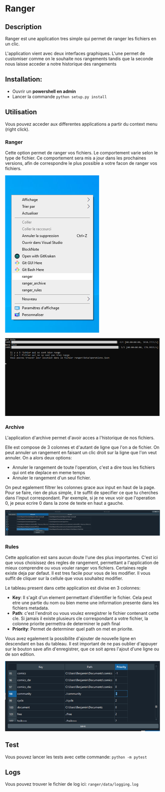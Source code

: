 # Ranger

## Description

Ranger est une application tres simple qui permet de ranger les fichiers en un clic.

L'application vient avec deux interfaces graphiques. L'une permet de customiser comme on le souhaite nos rangements tandis que la seconde nous laisse acceder a notre historique des rangements

## Installation:

- Ouvrir un **powershell en admin**
- Lancer la commande `python setup.py install`


## Utilisation

Vous pouvez acceder aux differentes applications a partir du context menu (right click).

### Ranger

Cette option permet de ranger vos fichiers. Le comportement varie selon le type de fichier. Ce comportement sera mis a jour dans les prochaines versions, afin de correspondre le plus possible a votre facon de ranger vos fichiers.

![Ranger context menu](./assets/context_menu.png?raw=true "Title")

![Ranger console](./assets/ranger_console.png?raw=true "Title")


### Archive

L'application d'archive permet d'avoir acces a l'historique de nos fichiers.

Elle est compose de 3 colonnes et d'autant de ligne que l'on a de fichier. On peut annuler un rangement en faisant un clic droit sur la ligne que l'on veut annuler. On a alors deux options:
- Annuler le rangement de toute l'operation, c'est a dire tous les fichiers qui ont ete deplace en meme temps
- Annuler le rangement d'un seul fichier.

On peut egalement filtrer les colonnes grace aux input en haut de la page. Pour se faire, rien de plus simple, il te suffit de specifier ce que tu cherches dans l'input correspondant. Par exemple, si je ne veux voir que l'operation 0, je peux ecrire 0 dans la zone de texte en haut a gauche.

![Archive interface](./assets/interface_archive.png?raw=true "Title")

### Rules

Cette application est sans aucun doute l'une des plus importantes. C'est ici que vous choisissez des regles de rangement, permettant a l'application de mieux comprendre ou vous vouler ranger vos fichiers. Certaines regle existe deja par defaut. Il est tres facile pour vous de les modifier. Il vous suffit de cliquer sur la cellule que vous souhaitez modifier.

Le tableau present dans cette application est divise en 3 colonnes:
- **Key**: Il s'agit d'un element permettant d'identifier le fichier. Cela peut etre une partie du nom ou bien meme une information presente dans les fichiers metadata. 
- **Path**: c'est l'endroit ou vous voulez enregistrer le fichier contenant cette cle. Si jamais il existe plusieurs cle correspondant a votre fichier, la colonne priorite permettra de determiner le path final
- **Priority**: Permet de determiner quel path on met en priorite.

Vous avez egalement la possibilite d'ajouter de nouvelle ligne en descendant en bas du tableau. Il est important de ne pas oublier d'appuyer sur le bouton save afin d'enregistrer, que ce soit apres l'ajout d'une ligne ou de son edition.

![Rules interface](./assets/interface_rules.png?raw=true "Title")


## Test
Vous pouvez lancer les tests avec cette commande: 
`python -m pytest`

## Logs
Vous pouvez trouver le fichier de log ici:  `ranger/data/logging.log`

